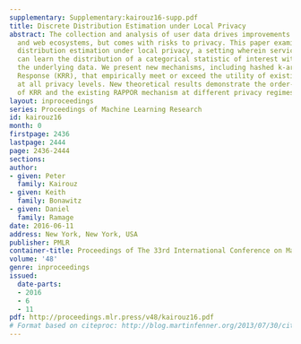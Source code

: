 ```yaml
---
supplementary: Supplementary:kairouz16-supp.pdf
title: Discrete Distribution Estimation under Local Privacy
abstract: The collection and analysis of user data drives improvements in the app
  and web ecosystems, but comes with risks to privacy. This paper examines discrete
  distribution estimation under local privacy, a setting wherein service providers
  can learn the distribution of a categorical statistic of interest without collecting
  the underlying data. We present new mechanisms, including hashed k-ary Randomized
  Response (KRR), that empirically meet or exceed the utility of existing mechanisms
  at all privacy levels. New theoretical results demonstrate the order-optimality
  of KRR and the existing RAPPOR mechanism at different privacy regimes.
layout: inproceedings
series: Proceedings of Machine Learning Research
id: kairouz16
month: 0
firstpage: 2436
lastpage: 2444
page: 2436-2444
sections: 
author:
- given: Peter
  family: Kairouz
- given: Keith
  family: Bonawitz
- given: Daniel
  family: Ramage
date: 2016-06-11
address: New York, New York, USA
publisher: PMLR
container-title: Proceedings of The 33rd International Conference on Machine Learning
volume: '48'
genre: inproceedings
issued:
  date-parts:
  - 2016
  - 6
  - 11
pdf: http://proceedings.mlr.press/v48/kairouz16.pdf
# Format based on citeproc: http://blog.martinfenner.org/2013/07/30/citeproc-yaml-for-bibliographies/
---
```


